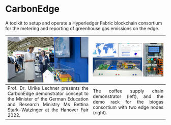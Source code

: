 # CarbonEdge
A toolkit to setup and operate a Hyperledger Fabric blockchain consortium for the metering and reporting of greenhouse gas emissions on the edge.




<img src="./demonstrator-hanover-3.png"/>           |  <img src="./demonstrator-hanover-4.png"/>
:-------------------------:|:-------------------------:
<div align="justify">Prof. Dr. Ulrike Lechner presents the CarbonEdge demonstrator concept to the Minister of the German Education and Research Ministry Ms Bettina Stark-Watzinger at the Hanover Fair 2022. </div> | <div align="justify"> The coffee supply chain demonstrator (left), and the demo rack for the biogas consortium with two edge nodes (right).</div>